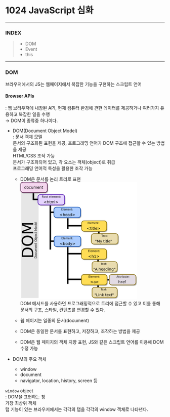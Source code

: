 # 1024 JavaScript 심화  

---  
### INDEX  
> - DOM  
> - Event  
> - this  


---  
### DOM  
브라우저에서의 JS는 웹페이지에서 복잡한 기능을 구현하는 스크립트 언어  

#### Browser APIs  
: 웹 브라우저에 내장된 API, 현재 컴퓨터 환경에 관한 데이터를 제공하거나 여러가지 유용하고 복잡한 일을 수행  
&rightarrow; DOM이 종류중 하나이다.  

- DOM(Document Object Model)  
: 문서 객체 모델  
  문서의 구조화된 표현을 제공, 프로그래밍 언어가 DOM 구조에 접근할 수 있는 방법을 제공  
  HTML/CSS 조작 가능  
  문서가 구조화되어 있고, 각 요소는 객체(object)로 취급  
  프로그래밍 언어적 특성을 활용한 조작 가능  
  
  - DOM은 문서를 논리 트리로 표현  
    ![img_39.png](img_39.png)  
    DOM 메서드를 사용하면 프로그래밍적으로 트리에 접근할 수 있고 이를 통해 문서의 구조, 스타일, 컨텐츠를 변경할 수 있다.  
      
  - 웹 페이지는 일종의 문서(document)  
  - DOM은 동일한 문서를 표현하고, 저장하고, 조작하는 방법을 제공  
  - DOM은 웹 페이지의 객체 지향 표현, JS와 같은 스크립트 언어를 이용해 DOM 수정 가능  
      

- DOM의 주요 객체  
  - window  
  - document
  - navigator, location, history, screen 등  
    

`window` object  
: DOM을 표현하는 창  
가장 최상위 객체  
탭 기능이 있는 브라우저에서는 각각의 탭을 각각의 window 객체로 나타낸다.  







